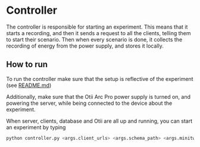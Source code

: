 # Controller
The controller is responsible for starting an experiment. 
This means that it starts a recording, and then it sends a request to all the clients, telling them to start their scenario. 
Then when every scenario is done, it collects the recording of energy from the power supply, and stores it locally. 

## How to run
To run the controller make sure that the setup is reflective of the experiment (see [README.md](README.md))

Additionally, make sure that the Otii Arc Pro power supply is turned on, and powering the server, while being connected to the device about the experiment. 

When server, clients, database and Otii are all up and running, you can start an experiment by typing

```bash
python controller.py <args.client_urls> <args.schema_path> <args.minitwit_url>
```